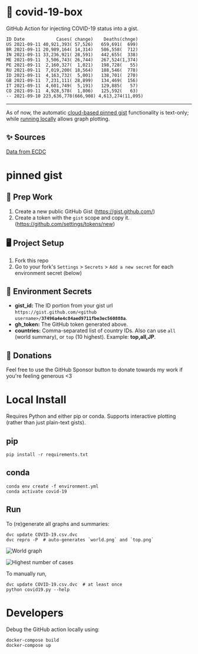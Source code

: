 # 🏥 covid-19-box

GitHub Action for injecting COVID-19 status into a gist.

```
ID Date            Cases( change)    Deaths(chnge)
US 2021-09-11 40,921,393( 57,526)   659,691(  699)
BR 2021-09-11 20,989,164( 14,314)   586,558(  712)
IN 2021-09-11 33,236,921( 28,591)   442,655(  338)
ME 2021-09-11  3,506,743( 26,744)   267,524(1,374)
PE 2021-09-11  2,160,327(  1,021)   198,728(   55)
RU 2021-09-11  7,019,200( 18,564)   188,546(  778)
ID 2021-09-11  4,163,732(  5,001)   138,701(  270)
GB 2021-09-11  7,231,111( 28,899)   134,469(  156)
IT 2021-09-11  4,601,749(  5,191)   129,885(   57)
CO 2021-09-11  4,928,578(  1,806)   125,592(   63)
-- 2021-09-10 223,636,778(666,908) 4,613,274(11,095)
```

---

As of now, the automatic [cloud-based pinned gist](#pinned-gist) functionality is text-only;
while [running locally](#local-install) allows graph plotting.

## ✨ Sources

[Data from ECDC](https://www.ecdc.europa.eu/en/publications-data/download-todays-data-geographic-distribution-covid-19-cases-worldwide)

# pinned gist

## 🎒 Prep Work
1. Create a new public GitHub Gist (https://gist.github.com/)
1. Create a token with the `gist` scope and copy it. (https://github.com/settings/tokens/new)

## 🖥 Project Setup
1. Fork this repo
1. Go to your fork's `Settings` > `Secrets` > `Add a new secret` for each environment secret (below)

## 🤫 Environment Secrets
- **gist_id:** The ID portion from your gist url `https://gist.github.com/<github username>/`**`37496a4e4c84aed9711fbe3ec560888a`**.
- **gh_token:** The GitHub token generated above.
- **countries:** Comma-separated list of country IDs. Also can use `all` (world summary), or `top` (10 highest). Example: **top,all,JP**.

## 💸 Donations

Feel free to use the GitHub Sponsor button to donate towards my work if you're feeling generous <3

# Local Install

Requires Python and either pip or conda. Supports interactive plotting (rather than just plain-text gists).

## pip

```
pip install -r requirements.txt
```

## conda

```
conda env create -f environment.yml
conda activate covid-19
```

## Run

To (re)generate all graphs and summaries:

```
dvc update COVID-19.csv.dvc
dvc repro -P  # auto-generates `world.png` and `top.png`
```

![World graph](world.png)

![Highest number of cases](top.png)

To manually run,

```
dvc update COVID-19.csv.dvc  # at least once
python covid19.py --help
```

# Developers

Debug the GitHub action locally using:

```
docker-compose build
docker-compose up
```
